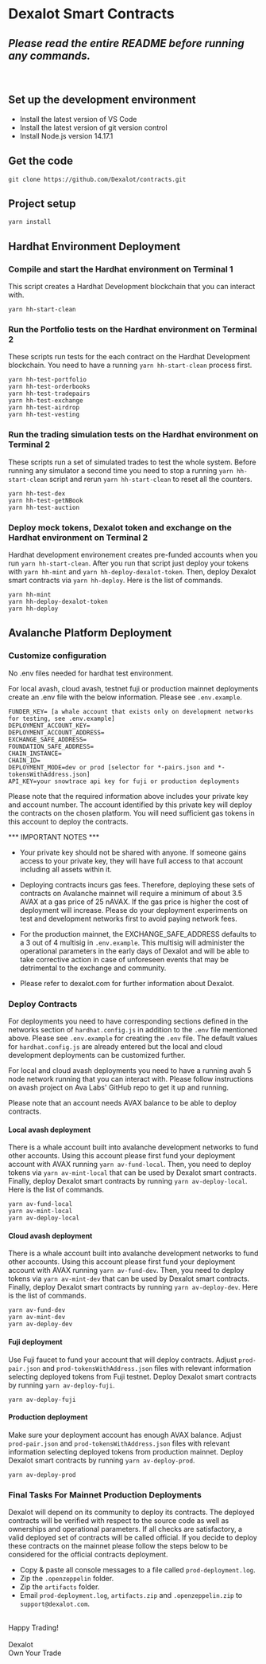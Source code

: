 # Dexalot Smart Contracts

## *Please read the entire README before running any commands.*

<br>

## Set up the development environment
- Install the latest version of VS Code
- Install the latest version of git version control
- Install Node.js version 14.17.1

## Get the code
```
git clone https://github.com/Dexalot/contracts.git
```

## Project setup
```
yarn install
```

## Hardhat Environment Deployment

### Compile and start the Hardhat environment on Terminal 1
This script creates a Hardhat Development blockchain that you can interact with.
```
yarn hh-start-clean
```

### Run the Portfolio tests on the Hardhat environment on Terminal 2
These scripts run tests for the each contract on the Hardhat Development blockchain.  You need to have a running ```yarn hh-start-clean``` process first.
```
yarn hh-test-portfolio
yarn hh-test-orderbooks
yarn hh-test-tradepairs
yarn hh-test-exchange
yarn hh-test-airdrop
yarn hh-test-vesting
```

### Run the trading simulation tests on the Hardhat environment on Terminal 2
These scripts run a set of simulated trades to test the whole system.  Before running any simulator a second time you need to stop a running ```yarn hh-start-clean``` script and rerun ```yarn hh-start-clean``` to reset all the counters.
```
yarn hh-test-dex
yarn hh-test-getNBook
yarn hh-test-auction
```

### Deploy mock tokens, Dexalot token and exchange on the Hardhat environment on Terminal 2
Hardhat development environement creates pre-funded accounts when you run ```yarn hh-start-clean```.  After you run that script just deploy your tokens with ```yarn hh-mint``` and ```yarn hh-deploy-dexalot-token```. Then, deploy Dexalot smart contracts via ```yarn hh-deploy```.  Here is the list of commands.
```
yarn hh-mint
yarn hh-deploy-dexalot-token
yarn hh-deploy
```

## Avalanche Platform Deployment

### Customize configuration
No .env files needed for hardhat test environment.

For local avash, cloud avash, testnet fuji or production mainnet deployments create an .env file with the below information.  Please see ```.env.example```.

```
FUNDER_KEY= [a whale account that exists only on development networks for testing, see .env.example]
DEPLOYMENT_ACCOUNT_KEY=
DEPLOYMENT_ACCOUNT_ADDRESS=
EXCHANGE_SAFE_ADDRESS=
FOUNDATION_SAFE_ADDRESS=
CHAIN_INSTANCE=
CHAIN_ID=
DEPLOYMENT_MODE=dev or prod [selector for *-pairs.json and *-tokensWithAddress.json]
API_KEY=your snowtrace api key for fuji or production deployments
```

Please note that the required information above includes your private key and account number. The account identified by this private key will deploy the contracts on the chosen platform. You will need sufficient gas tokens in this account to deploy the contracts.

*** IMPORTANT NOTES ***

- Your private key should not be shared with anyone. If someone gains access to your private key, they will have full access to that account including all assets within it.

- Deploying contracts incurs gas fees. Therefore, deploying these sets of contracts on Avalanche mainnet will require a minimum of about 3.5 AVAX at a gas price of 25 nAVAX. If the gas price is higher the cost of deployment will increase. Please do your deployment experiments on test and development networks first to avoid paying network fees.

- For the production mainnet, the EXCHANGE_SAFE_ADDRESS defaults to a 3 out of 4 multisig in ```.env.example```. This multisig will administer the operational parameters in the early days of Dexalot and will be able to take corrective action in case of unforeseen events that may be detrimental to the exchange and community.

- Please refer to dexalot.com for further information about Dexalot.

### Deploy Contracts

For deployments you need to have corresponding sections defined in the networks section of ```hardhat.config.js``` in addition to the ```.env``` file mentioned above.  Please see ```.env.example``` for creating the ```.env``` file.  The default values for ```hardhat.config.js``` are already entered but the local and cloud development deployments can be customized further.

For local and cloud avash deployments you need to have a running avah 5 node network running that you can interact with.  Please follow instructions on avash project on Ava Labs' GitHub repo to get it up and running.

Please note that an account needs AVAX balance to be able to deploy contracts.

#### Local avash deployment
There is a whale account built into avalanche development networks to fund other accounts.  Using this account please first fund your deployment account with AVAX running ```yarn av-fund-local```.  Then, you need to deploy tokens via ```yarn av-mint-local``` that can be used by Dexalot smart contracts.  Finally, deploy Dexalot smart contracts by running ```yarn av-deploy-local```.  Here is the list of commands.
```
yarn av-fund-local
yarn av-mint-local
yarn av-deploy-local
```

#### Cloud avash deployment
There is a whale account built into avalanche development networks to fund other accounts.  Using this account please first fund your deployment account with AVAX running ```yarn av-fund-dev```.  Then, you need to deploy tokens via ```yarn av-mint-dev``` that can be used by Dexalot smart contracts.  Finally, deploy Dexalot smart contracts by running ```yarn av-deploy-dev```.  Here is the list of commands.
```
yarn av-fund-dev
yarn av-mint-dev
yarn av-deploy-dev
```

#### Fuji deployment
Use Fuji faucet to fund your account that will deploy contracts.  Adjust ```prod-pair.json``` and ```prod-tokensWithAddress.json``` files with relevant information selecting deployed tokens from Fuji testnet. Deploy Dexalot smart contracts by running ```yarn av-deploy-fuji```.
```
yarn av-deploy-fuji
```

#### Production deployment
Make sure your deployment account has enough AVAX balance.  Adjust ```prod-pair.json``` and ```prod-tokensWithAddress.json``` files with relevant information selecting deployed tokens from production mainnet. Deploy Dexalot smart contracts by running ```yarn av-deploy-prod```.
```
yarn av-deploy-prod
```

### Final Tasks For Mainnet Production Deployments

Dexalot will depend on its community to deploy its contracts.  The deployed contracts will be verified with respect to the source code as well as ownerships and operational parameters.  If all checks are satisfactory, a valid deployed set of contracts will be called official.  If you decide to deploy these contracts on the mainnet please follow the steps below to be considered for the official contracts deployment.

- Copy & paste all console messages to a file called ```prod-deployment.log```.
- Zip the ```.openzeppelin``` folder.
- Zip the ```artifacts``` folder.
- Email ```prod-deployment.log```, ```artifacts.zip``` and ```.openzeppelin.zip``` to ```support@dexalot.com```.

<br>
Happy Trading!<br><br>
Dexalot<br>
Own Your Trade
